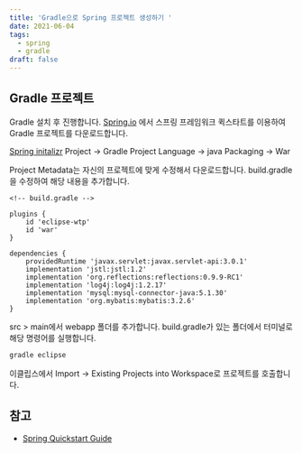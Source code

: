 ```yaml
---
title: 'Gradle으로 Spring 프로젝트 생성하기 '
date: 2021-06-04
tags:
  - spring
  - gradle
draft: false
---
```


## Gradle 프로젝트

Gradle 설치 후 진행합니다.
[Spring.io](http://spring.io/) 에서 스프링 프레임워크 퀵스타트를 이용하여 Gradle 프로젝트를 다운로드합니다.

[Spring initalizr](https://start.spring.io/)
Project -> Gradle Project
Language -> java
Packaging -> War

Project Metadata는 자신의 프로젝트에 맞게 수정해서 다운로드합니다.
build.gradle을 수정하여 해당 내용을 추가합니다.

```
<!-- build.gradle -->

plugins {
    id 'eclipse-wtp'
    id 'war'
}

dependencies {
    providedRuntime 'javax.servlet:javax.servlet-api:3.0.1'
    implementation 'jstl:jstl:1.2'
    implementation 'org.reflections:reflections:0.9.9-RC1'
    implementation 'log4j:log4j:1.2.17'
    implementation 'mysql:mysql-connector-java:5.1.30'
    implementation 'org.mybatis:mybatis:3.2.6'
}
```

src > main에서 webapp 폴더를 추가합니다.
build.gradle가 있는 폴더에서 터미널로 해당 명령어를 실행합니다.

```bash
gradle eclipse
```

이클립스에서 Import -> Existing Projects into Workspace로 프로젝트를 호출합니다.

## 참고

- [Spring Quickstart Guide](https://spring.io/quickstart)
